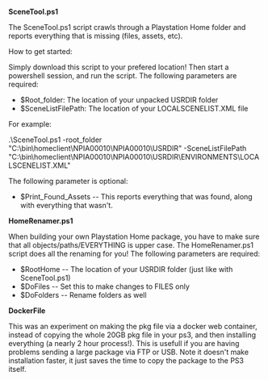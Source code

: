 **SceneTool.ps1**

The SceneTool.ps1 script crawls through a Playstation Home folder and reports everything that is missing (files, assets, etc).

How to get started:

Simply download this script to your prefered location! Then start a powershell session, and run the script. The following parameters are required:

* $Root_folder: The location of your unpacked USRDIR folder
* $SceneListFilePath: The location of your LOCALSCENELIST.XML file

For example:

 .\SceneTool.ps1 -root_folder "C:\bin\homeclient\NPIA00010\NPIA00010\USRDIR" -SceneListFilePath "C:\bin\homeclient\NPIA00010\NPIA00010\USRDIR\ENVIRONMENTS\LOCALSCENELIST.XML"

The following parameter is optional:
* $Print_Found_Assets -- This reports everything that was found, along with everything that wasn't.


**HomeRenamer.ps1**

When building your own Playstation Home package, you have to make sure that all objects/paths/EVERYTHING is upper case. The HomeRenamer.ps1 script does all the renaming for you! The following parameters are required:

* $RootHome -- The location of your USRDIR folder (just like with SceneTool.ps1)
* $DoFiles -- Set this to make changes to FILES only
* $DoFolders -- Rename folders as well

**DockerFile**

This was an experiment on making the pkg file via a docker web container, instead of copying the whole 20GB pkg file in your ps3, and then installing everything (a nearly 2 hour process!). This is usefull if you are having problems sending a large package via FTP or USB. Note it doesn't make installation faster, it just saves the time to copy the package to the PS3 itself.
